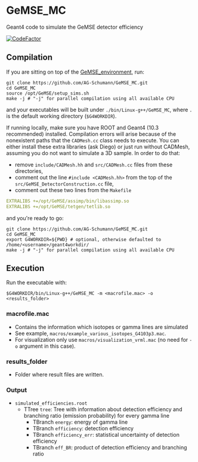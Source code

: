 # GeMSE_MC

Geant4 code to simulate the GeMSE detector efficiency

[![CodeFactor](https://www.codefactor.io/repository/github/ag-schumann/gemse_mc/badge)](https://www.codefactor.io/repository/github/ag-schumann/gemse_mc)

## Compilation

If you are sitting on top of the [GeMSE_environment](https://github.com/AG-Schumann/GeMSE_environment), run:
```
git clone https://github.com/AG-Schumann/GeMSE_MC.git
cd GeMSE_MC
source /opt/GeMSE/setup_sims.sh
make -j # "-j" for parallel compilation using all available CPU
```
and your executables will be built under `./bin/Linux-g++/GeMSE_MC`, where `.` is the default working directory (`$G4WORKDIR`).

If running locally, make sure you have ROOT and Geant4 (10.3 recommended) installed. Compilation errors will arise because of the nonexistent paths that the `CADMesh.cc` class needs to execute. You can either install these extra libraries (ask Diego) or just run without CADMesh, assuming you do not want to simulate a 3D sample. In order to do that:
+ remove `include/CADMesh.hh` and `src/CADMesh.cc` files from these directories,
+ comment out the line `#include <CADMesh.hh>` from the top of the `src/GeMSE_DetectorConstruction.cc` file,
+ comment out these two lines from the `Makefile`
```yaml
EXTRALIBS +=/opt/GeMSE/assimp/bin/libassimp.so
EXTRALIBS +=/opt/GeMSE/tetgen/tetlib.so
```
and you're ready to go:
```
git clone https://github.com/AG-Schumann/GeMSE_MC.git
cd GeMSE_MC
export G4WORKDIR=${PWD} # optional, otherwise defaulted to /home/<username>/geant4workdir/
make -j # "-j" for parallel compilation using all available CPU
```

## Execution

Run the executable with:
```
$G4WORKDIR/bin/Linux-g++/GeMSE_MC -m <macrofile.mac> -o <results_folder>
```

### macrofile.mac
* Contains the information which isotopes or gamma lines are simulated
* See example, `macros/example_various_isotopes_G4103p3.mac`.
* For visualization only use `macros/visualization_vrml.mac` (no need for `-o` argument in this case).

### results_folder
* Folder where result files are written.

### Output
* `simulated_efficiencies.root`
	* TTree `tree`: Tree with information about detection efficiency and branching ratio (emission probability) for every gamma line
		* TBranch `energy`: energy of gamma line
		* TBranch `efficiency`: detection efficiency
        * TBranch `efficiency_err`: statistical uncertainty of detection efficiency
        * TBranch `eff_BR`: product of detection efficiency and branching ratio
